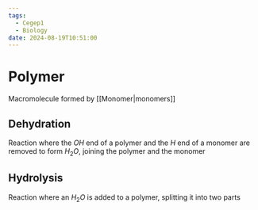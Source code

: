 ```yaml
---
tags:
  - Cegep1
  - Biology
date: 2024-08-19T10:51:00
---
```


# Polymer

Macromolecule formed by [[Monomer|monomers]]

## Dehydration

Reaction where the $OH$ end of a polymer and the $H$ end of a monomer are removed to form $H_2O$, joining the polymer and the monomer

## Hydrolysis

Reaction where an $H_{2}O$ is added to a polymer, splitting it into two parts